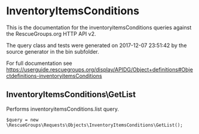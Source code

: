 # InventoryItemsConditions

This is the documentation for the inventoryitemsConditions queries against the RescueGroups.org HTTP API v2.

The query class and tests were generated on 2017-12-07 23:51:42 by the source generator in the bin subfolder.

For full documentation see https://userguide.rescuegroups.org/display/APIDG/Object+definitions#Objectdefinitions-inventoryitemsConditions

## InventoryItemsConditions\GetList

Performs inventoryitemsConditions.list query.

    $query = new \RescueGroups\Requests\Objects\InventoryItemsConditions\GetList();





